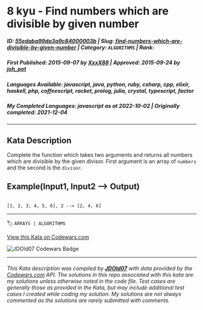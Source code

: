# 8 kyu - Find numbers which are divisible by given number

##### **ID**: [55edaba99da3a9c84000003b](https://www.codewars.com/kata/55edaba99da3a9c84000003b) | **Slug**: [find-numbers-which-are-divisible-by-given-number](https://www.codewars.com/kata/55edaba99da3a9c84000003b) | **Category**: `ALGORITHMS` | **Rank**: <span style="color:white">8 kyu</span>

##### **First Published**: 2015-09-07 ***by*** [XxxX88](https://www.codewars.com/users/XxxX88) | **Approved**: 2015-09-24 ***by*** [joh_pot](https://www.codewars.com/users/joh_pot)

##### **Languages Available**: javascript, java, python, ruby, csharp, cpp, elixir, haskell, php, coffeescript, racket, prolog, julia, crystal, typescript, factor

##### **My Completed Languages**: javascript ***as at*** 2022-10-02 | **Originally completed**: 2021-12-04

---

## Kata Description


Complete the function which takes two arguments and returns all numbers which are divisible by the given divisor. First argument is an array of `numbers` and the second is the `divisor`.



## Example(Input1, Input2 --> Output)

```

[1, 2, 3, 4, 5, 6], 2 --> [2, 4, 6]

```



---


🏷 `ARRAYS | ALGORITHMS`


[View this Kata on Codewars.com](https://www.codewars.com/kata/55edaba99da3a9c84000003b)

![](https://www.codewars.com/users/jdold07/badges/large "JDOld07 Codewars Badge")

---

###### *This Kata description was compiled by [**JDOld07**](https://tpstech.dev) with data provided by the [Codewars.com](https://www.codewars.com) API.  The solutions in this repo associated with this kata are my solutions unless otherwise noted in the code file.  Test cases are generally those as provided in the Kata, but may include additional test cases I created while coding my solution.  My solutions are not always commented as the solutions are rarely submitted with comments.*
